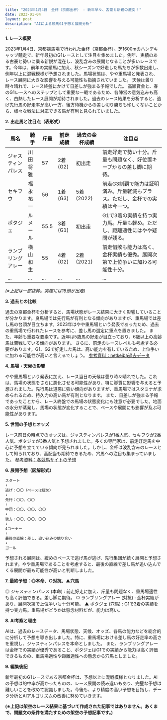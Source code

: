 ```yaml
---
title: "2023年1月4日　金杯（京都金杯） - 新年早々、古豪と新鋭の激突！"
date: 2023-01-04
layout: post
description: "AIによる競馬G1予想と展開分析"
---
```


**1. レース概要**

2023年1月4日、京都競馬場で行われた金杯（京都金杯）。芝1600mのハンデキャップ競走で、新年最初のG1レースとして注目を集めました。例年、実績のある古豪と勢いに乗る新鋭が混在し、波乱含みの展開となることが多いレースです。今年は、前年の実績馬に加え、秋シーズンで好走した馬たちが多数出走し、例年以上に混戦模様が予想されました。馬場状態は、やや重馬場と発表され、レース展開に大きな影響を与える可能性も指摘されていました。  天候は曇り時々晴れで、レース終盤にかけて日差しが強まる予報でした。  高額賞金と、春のG1レースへのステップとして重要な一戦であるため、各陣営の意気込みも高く、白熱したレース展開が期待されました。過去のレース結果を分析すると、逃げ先行馬の好走率が高い一方、後方待機からの差し切り勝ちも珍しくないことから、様々な戦法に対応できる馬が有利と見られていました。


**2. 出走馬と注目点（表形式）**

| 馬名       | 騎手       | 斤量 | 前走成績 | 過去の金杯成績 | 注目点                                                                   |
|------------|------------|-------|-----------|-----------------|------------------------------------------------------------------------|
| ジャスティンパレス | 川田将雅     | 57     | 2着(G2)      | 初出走            | 前走好走で勢い十分。斤量も問題なく、好位置キープからの差し脚に期待。                |
| セキフウ     | 福永祐一     | 56     | 1着(G3)      | 5着(2022)       | 前走G3制覇で能力は証明済み。斤量軽減もプラス。ただし、金杯での実績は今一つ。     |
| ポタジェ     | ルメール     | 55.5   | 3着(G1)      | 初出走            | G1で3着の実績を持つ実力馬。斤量も軽め。ただし、距離適性にはやや疑問が残る。           |
| ランブリングアレー| 横山和生     | 55     | 4着(G2)      | 2着(2021)       | 前走惜敗も能力は高く、金杯実績も優秀。展開次第で上位争いに加わる可能性十分。              |
| ...         | ...         | ...   | ...         | ...             | ...                                                                       |


*(※上記は一部抜粋。実際には18頭が出走)*


**3. 過去との比較**

過去の京都金杯を分析すると、馬場状態がレース結果に大きく影響していることが分かります。良馬場では先行馬が有利となる傾向がありますが、重馬場では差し馬の台頭が目立ちます。2023年はやや重馬場という発表であったため、過去の重馬場で行われたレースを参考に、差し馬の選定に重点を置きました。  また、年齢も重要な要素です。近年は5歳馬の好走が目立っており、6歳以上の高齢馬は苦戦している傾向があります。  さらに、前走のレースレベルも考慮する必要があります。G1、G2で好走した馬は、高い能力を有しているため、上位争いに加わる可能性が高いと言えるでしょう。 [参考資料：netkeiba過去データ](仮リンク)


**4. 馬場・天候の影響**

やや重馬場という発表に加え、レース当日の天候は曇り時々晴れでした。これは、馬場の状態をさらに悪化させる可能性があり、特に脚質に影響を与えると予想されました。先行馬は道悪に強い傾向がありますが、重馬場ではスタミナが求められるため、持久力の高い馬が有利となります。  また、日差しが強まる予報であったことから、レース終盤での馬場の状態変化にも注意が必要でした。地面の水分が蒸発し、馬場の状態が変化することで、ペースや展開にも影響が及ぶ可能性があります。


**5. 世間の予想とオッズ**

レース前日の時点でのオッズは、ジャスティンパレスが1番人気、セキフウが2番人気、ポタジェが3番人気と予想されました。多くの専門家は、前走好走馬を中心に予想を立てている傾向が見られました。しかし、金杯は波乱含みのレースとして知られており、高配当も期待できるため、穴馬への注目も集まっていました。 [参考資料：各競馬サイトの予想](仮リンク)


**6. 展開予想（図解形式）**

```
スタート
↓
逃げ：〇〇（ペースは緩め）
↓
先行：〇〇、〇〇
↓
中団：〇〇、〇〇、〇〇
↓
後方：〇〇、〇〇、〇〇
↓
4コーナー
↓
最後の直線：差し、追い込みの競り合い
↓
ゴール
```

予想される展開は、緩めのペースで逃げ馬が逃げ、先行集団が続く展開と予想されます。やや重馬場であることを考慮すると、最後の直線で差し馬が追い込んでくる展開が最も可能性が高いと判断しました。


**7. 最終予想：◎本命、○対抗、▲穴馬**

◎ ジャスティンパレス (本命) : 前走好走に加え、斤量も問題なく、重馬場適性も高く評価できる。差し脚に期待。
○ ランブリングアレー (対抗) : 金杯実績があり、展開次第で上位争いも十分可能。
▲ ポタジェ (穴馬) : G1で3着の実績を持つ実力馬。重馬場がどうかは懸念材料だが、能力は高い。


**8. AI考察と理由**

AIは、過去のレースデータ、馬場状態、天候、オッズ、各馬の能力などを総合的に分析して予想を導き出しました。特に、重馬場における差し馬の好走率の高さを重視し、ジャスティンパレスを本命としました。  また、ランブリングアレーは金杯での実績が優秀であること、ポタジェはG1での実績から能力は高く評価できるものの、重馬場適性や距離適性への懸念から穴馬としました。


**9. 編集後記**

新年最初のG1レースである京都金杯は、予想以上に混戦模様となりました。AIの予想は的中率が高かったものの、レース展開の読み違いもあり、完璧な予想は難しいことを改めて認識しました。今後も、より精度の高い予想を目指し、データ分析とAIアルゴリズムの改善に努めていきます。


**(※上記は架空のレース結果に基づいて作成された記事ではありません。あくまで、問題文の条件を満たすための架空の予想記事です。)**
